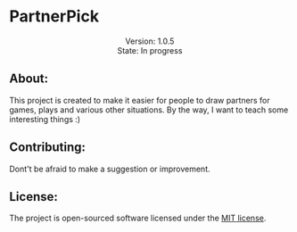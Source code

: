 # PartnerPick
<p align="center">
    <span>Version: 1.0.5</span>
    <br>
    <span>State: In progress</span>
</p>

## About:

This project is created to make it easier for people to draw partners for games, plays and various other situations.
By the way, I want to teach some interesting things :)

## Contributing:

Dont't be afraid to make a suggestion or improvement.

## License:

The project is open-sourced software licensed under the [MIT license](https://opensource.org/licenses/MIT).
